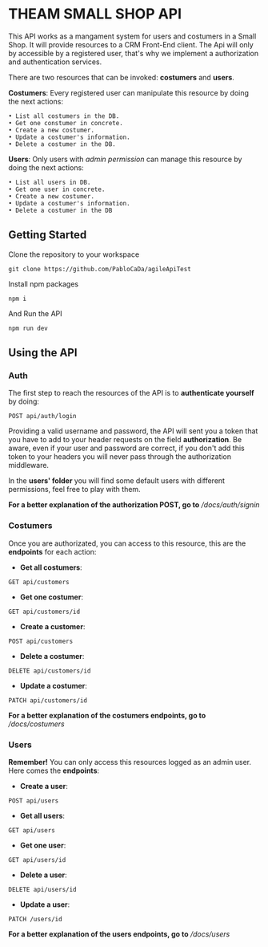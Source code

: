 # THEAM SMALL SHOP API

This API works as a mangament system for users and costumers in a Small Shop. It will provide resources to a CRM
Front-End client. The Api will only by accessible by a registered user, that's why we implement a authorization and authentication services. 

There are two resources that can be invoked: **costumers** and **users**.

**Costumers**: Every registered user can manipulate this resource by doing the next actions: 

    • List all costumers in the DB.
    • Get one constumer in concrete.
    • Create a new costumer.
    • Update a costumer's information.
    • Delete a costumer in the DB.

**Users**: Only users with *admin permission* can manage this resource by doing the next actions: 

    • List all users in DB.
    • Get one user in concrete.
    • Create a new costumer.
    • Update a costumer's information.
    • Delete a costumer in the DB


## Getting Started

Clone the repository to your workspace 
```
git clone https://github.com/PabloCaDa/agileApiTest
```
Install npm packages

```
npm i
```

And Run the API

```
npm run dev
```

## Using the API 

### Auth

The first step to reach the resources of the API is to **authenticate yourself** by doing: 

```
POST api/auth/login
```
 Providing a valid username and password, the API will sent you a token that you have to add to your header requests on the field **authorization**. Be aware, even if your user and password are correct, if you don't add this token to your headers you will never pass through the authorization middleware. 

 In the **users' folder** you will find some default users with different permissions, feel free to play with them.

**For a better explanation of the authorization POST, go to** */docs/auth/signin*

### Costumers

Once you are authorizated, you can access to this resource, this are the **endpoints** for each action:

- **Get all costumers**: 
```
GET api/customers
```

- **Get one costumer**: 
```
GET api/customers/id
```

- **Create a customer**: 
```
POST api/customers
```

- **Delete a costumer**: 
```
DELETE api/customers/id
```

- **Update a costumer**: 
```
PATCH api/customers/id
```

**For a better explanation of the costumers endpoints, go to** */docs/costumers*


### Users

**Remember!** You can only access this resources logged as an admin user. Here comes the **endpoints**:

- **Create a user**: 

```
POST api/users
```

- **Get all users**: 
```
GET api/users
```

- **Get one user**: 
```
GET api/users/id
```

- **Delete a user**: 
```
DELETE api/users/id
```

- **Update a user**: 
```
PATCH /users/id
```
**For a better explanation of the users endpoints, go to** */docs/users*
